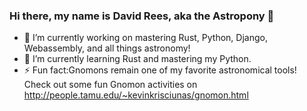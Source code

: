 ### Hi there, my name is David Rees, aka the Astropony 👋

<!--
**astroponyrees/astroponyrees** is a ✨ _special_ ✨ repository because its `README.md` (this file) appears on your GitHub profile.

Here are some ideas to get you started:
-->

- 🔭 I’m currently working on mastering Rust, Python, Django, Webassembly, and all things astronomy!
- 🌱 I’m currently learning Rust and mastering my Python. 
- ⚡ Fun fact:Gnomons remain one of my favorite astronomical tools! Check out some fun Gnomon activities on http://people.tamu.edu/~kevinkrisciunas/gnomon.html

